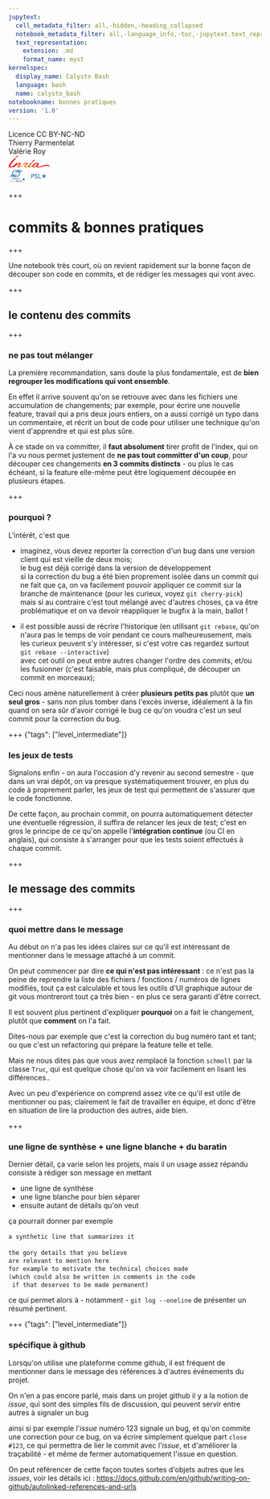 ```yaml
---
jupytext:
  cell_metadata_filter: all,-hidden,-heading_collapsed
  notebook_metadata_filter: all,-language_info,-toc,-jupytext.text_representation.jupytext_version,-jupytext.text_representation.format_version
  text_representation:
    extension: .md
    format_name: myst
kernelspec:
  display_name: Calysto Bash
  language: bash
  name: calysto_bash
notebookname: bonnes pratiques
version: '1.0'
---
```


<div class="licence">
<span>Licence CC BY-NC-ND</span>
<div style="display:grid">
    <span>Thierry Parmentelat</span>
    <span>Valérie Roy</span>
</div>
<div style="display:grid">
    <span><img src="media/inria-25-alpha.png" /></span>
    <span><img src="media/ensmp-25-alpha.png" /></span>
</div>
</div>

+++

# commits & bonnes pratiques

+++

Une notebook très court, où on revient rapidement sur la bonne façon de découper son code en commits, et de rédiger les messages qui vont avec.

+++

## le contenu des commits

+++

### ne pas tout mélanger

La première recommandation, sans doute la plus fondamentale, est de **bien regrouper les modifications qui vont ensemble**. 

En effet il arrive souvent qu'on se retrouve avec dans les fichiers une accumulation de changements; par exemple, pour écrire une nouvelle feature, travail qui a pris deux jours entiers, on a aussi corrigé un typo dans un commentaire, et récrit un bout de code pour utiliser une technique qu'on vient d'apprendre et qui est plus sûre.

À ce stade on va committer, il **faut absolument** tirer profit de l'index, qui on l'a vu nous permet justement de **ne pas tout committer d'un coup**, pour découper ces changements **en 3 commits distincts** - ou plus le cas échéant, si la feature elle-même peut être logiquement découpée en plusieurs étapes.

+++

### pourquoi ?

L'intérêt, c'est que

* imaginez, vous devez reporter la correction d'un bug dans une version client qui est vieille de deux mois;  
  le bug est déjà corrigé dans la version de développement  
  si la correction du bug a été bien proprement isolée dans un commit qui ne fait que ça, on va facilement pouvoir appliquer ce commit sur la branche de maintenance (pour les curieux, voyez `git cherry-pick`)  
  mais si au contraire c'est tout mélangé avec d'autres choses, ça va être problématique et on va devoir réappliquer le bugfix à la main, ballot !

* il est possible aussi de récrire l'historique (en utilisant `git rebase`, qu'on n'aura pas le temps de voir pendant ce cours malheureusement, mais les curieux peuvent s'y intéresser, si c'est votre cas regardez surtout `git rebase --interactive`)  
  avec cet outil on peut entre autres changer l'ordre des commits, et/ou les fusionner (c'est faisable, mais plus compliqué, de découper un commit en morceaux);  

Ceci nous amène naturellement à créer **plusieurs petits pas** plutôt que **un seul gros** - sans non plus tomber dans l'excès inverse, idéalement à la fin quand on sera sûr d'avoir corrigé le bug ce qu'on voudra c'est un seul commit pour la correction du bug.

+++ {"tags": ["level_intermediate"]}

### les jeux de tests

Signalons enfin - on aura l'occasion d'y revenir au second semestre - que dans un vrai dépôt, on va presque systématiquement trouver, en plus du code à proprement parler, les jeux de test qui permettent de s'assurer que le code fonctionne.

De cette façon, au prochain commit, on pourra automatiquement détecter une éventuelle régression, il suffira de relancer les jeux de test; c'est en gros le principe de ce qu'on appelle l'**intégration continue** (ou CI en anglais), qui consiste à s'arranger pour que les tests soient effectués à chaque commit.

+++

## le message des commits

+++

### quoi mettre dans le message

Au début on n'a pas les idées claires sur ce qu'il est intéressant de mentionner dans le message attaché à un commit.

On peut commencer par dire **ce qui n'est pas intéressant** : ce n'est pas la peine de reprendre la liste des fichiers / fonctions / numéros de lignes modifiés, tout ça est calculable et tous les outils d'UI graphique autour de git vous montreront tout ça très bien - en plus ce sera garanti d'être correct.

Il est souvent plus pertinent d'expliquer **pourquoi** on a fait le changement, plutôt que **comment** on l'a fait. 

Dites-nous par exemple que c'est la correction du bug numéro tant et tant; ou que c'est un refactoring qui prépare la feature telle et telle. 

Mais ne nous dites pas que vous avez remplacé la fonction `schmoll` par la classe `Truc`, qui est quelque chose qu'on va voir facilement en lisant les différences..

Avec un peu d'expérience on comprend assez vite ce qu'il est utile de mentionner ou pas; 
clairement le fait de travailler en équipe, et donc d'être en situation de lire la production des autres, aide bien.

+++

### une ligne de synthèse + une ligne blanche + du baratin

Dernier détail, ça varie selon les projets, mais il un usage assez répandu consiste à rédiger son message en mettant

* une ligne de synthèse
* une ligne blanche pour bien séparer
* ensuite autant de détails qu'on veut

ça pourrait donner par exemple

```
a synthetic line that summarizes it

the gory details that you believe
are relevant to mention here
for example to motivate the technical choices made
(which could also be written in comments in the code
 if that deserves to be made permanent)
```

ce qui permet alors à - notamment - `git log --oneline` de présenter un résumé pertinent.

+++ {"tags": ["level_intermediate"]}

### spécifique à github

Lorsqu'on utilise une plateforme comme github, il est fréquent de mentionner dans le message des références à d'autres événements du projet.

On n'en a pas encore parlé, mais dans un projet github il y a la notion de *issue*, qui sont des simples fils de discussion, qui peuvent servir entre autres à signaler un bug

ainsi si par exemple l'*issue* numéro 123 signale un bug, et qu'on commite une correction pour ce bug, on va écrire simplement quelque part `close #123`, ce qui permettra de lier le commit avec l'*issue*, et d'améliorer la traçabilité - et même de fermer automatiquement l'issue en question.

On peut référencer de cette façon toutes sortes d'objets autres que les *issues*, voir les détails ici :
https://docs.github.com/en/github/writing-on-github/autolinked-references-and-urls
